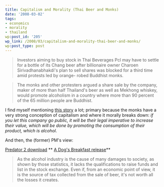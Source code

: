 ```yaml
---
title: Capitalism and Morality (Thai Beer and Monks)
date: '2008-03-02'
tags:
- economics
- morality
- thailand
wp:post_id: '205'
wp_link: /2008/03/capitalism-and-morality-thai-beer-and-monks/
wp:post_type: post
---
```


>

> Investors aiming to buy stock in Thai Beverages Pcl may have to settle for a bottle of its Chang beer after billionaire owner Charoen Sirivadhanabhakdi's plan to sell shares was blocked for a third time amid protests led by orange- robed Buddhist monks.

> The monks and other protesters argued a share sale by the company, maker of more than half Thailand's beer as well as Mekhong whiskey, would promote alcoholism in a country where more than 90 percent of the 65 million people are Buddhist.

I find myself mentioning [this story](http://www.bloomberg.com/apps/news?pid=10000080&sid=afr76o.Ii2GE&refer=asia) a lot; primary because the monks have a very strong conception of capitalism and where it morally breaks down: _if you let this company go public, it will be their legal imperative to increase their value, which will be done by promoting the consumption of their product, which is alcohol_.

And then, the (former) PM's view:

[Predator 2 download](http://www.womeningreen.org/?predator_2) ** [A Dog's Breakfast release](http://time-travel.com/?a_dog_s_breakfast)**

>

> As the alcohol industry is the cause of many damages to society, as shown by those statistics, it lacks the qualifications to raise funds and list in the stock exchange. Even if, from an economic point of view, it is the source of tax collected from the sale of beer, it's not worth all the losses it creates.

